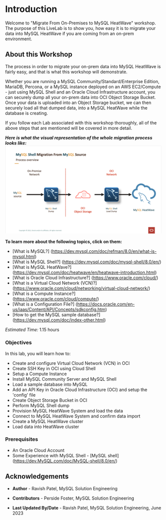 # Introduction

Welcome to "Migrate From On-Premises to MySQL HeatWave" workshop. The purpose of this LiveLab is to show you, how easy it is to migrate your data into MySQL HeatWave if you are coming from an on-prem environment.


## About this Workshop

The process in order to migrate your on-prem data into MySQL HeatWave is fairly easy, and that is what this workshop will demonstrate.

Whether you are running a MySQL Community/Standard/Enterprise Edition, MariaDB, Percona, or a MySQL instance deployed on an AWS EC2/Compute - just using MySQL Shell and an Oracle Cloud Infrastructure account, you can securely dump all your on-prem data into OCI Object Storage Bucket. Once your data is uploaded into an Object Storage bucket, we can then securely load all that dumped data, into a MySQL HeatWave while the database is creating.

If you follow each Lab associated with this workshop thoroughly, all of the above steps that are mentioned will be covered in more detail.

***Here is what the visual representation of the whole migration process looks like:***
![MySQL Migration Process Overview](./images/migrationoverview.png "migration-overview")

**To learn more about the following topics, click on them:**
- [What is MySQL?] (https://dev.mysql.com/doc/refman/8.0/en/what-is-mysql.html)
- [What is MySQL Shell?] (https://dev.mysql.com/doc/mysql-shell/8.0/en/)
- [What is MySQL HeatWave?] (https://dev.mysql.com/doc/heatwave/en/heatwave-introduction.html)
- [What is Oracle Cloud Infrastructure?] (https://www.oracle.com/cloud/)
- [What is a Virtual Cloud Network (VCN)?] (https://www.oracle.com/cloud/networking/virtual-cloud-network/)
- [What is a Compute Instance?] (https://www.oracle.com/cloud/compute/)
- [What is a Configuration File?] (https://docs.oracle.com/en-us/iaas/Content/API/Concepts/sdkconfig.htm)
- [How to get the MySQL sample database?] (https://dev.mysql.com/doc/index-other.html)

_Estimated Time:_ 1.15 hours

### Objectives

In this lab, you will learn how to:

- Create and configure Virtual Cloud Network (VCN) in OCI
- Create SSH Key in OCI using Cloud Shell
- Setup a Compute Instance
- Install MySQL Community Server and MySQL Shell
- Load a sample database into MySQL
- Add an API Key in Oracle Cloud Infrastructure (OCI) and setup the 'config' file
- Create Object Storage Bucket in OCI
- Perform MySQL Shell dump
- Provision MySQL HeatWave System and load the data
- Connect to MySQL HeatWave System and confirm data import
- Create a MySQL HeatWave cluster
- Load data into HeatWave cluster

### Prerequisites

- An Oracle Cloud Account
- Some Experience with MySQL Shell - [MySQL shell] (https://dev.MySQL.com/doc/MySQL-shell/8.0/en/)


## Acknowledgements

- **Author** - Ravish Patel, MySQL Solution Engineering

- **Contributors** - Perside Foster, MySQL Solution Engineering

- **Last Updated By/Date** - Ravish Patel, MySQL Solution Engineering, June 2023
